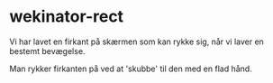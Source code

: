# wekinator-rect

Vi har lavet en firkant på skærmen som kan rykke sig, når vi laver en bestemt bevægelse.

Man rykker firkanten på ved at 'skubbe' til den med en flad hånd.
